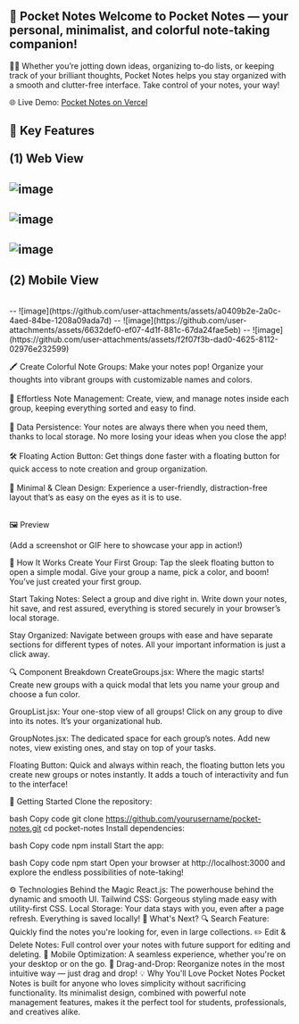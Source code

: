 🚀 Pocket Notes
Welcome to Pocket Notes — your personal, minimalist, and colorful note-taking companion! 
--
📒✨ Whether you’re jotting down ideas, organizing to-do lists, or keeping track of your brilliant thoughts, Pocket Notes helps you stay organized with a smooth and clutter-free interface. Take control of your notes, your way!

🌐 Live Demo: [Pocket Notes on Vercel](https://pocket-notes-neon.vercel.app/)

🌟 Key Features
<br/><br/>
(1) Web View
<br/>
--
![image](https://github.com/user-attachments/assets/be809f46-69e5-49df-9a65-6c32bf284142)
--
![image](https://github.com/user-attachments/assets/c7c7d1e8-ef9c-4b00-a31e-2f0a68cb32a0)
--
![image](https://github.com/user-attachments/assets/407772b9-f926-47b6-b2a0-0509c1800580)
--
(2) Mobile View
--
<br/>
--
![image](https://github.com/user-attachments/assets/a0409b2e-2a0c-4aed-84be-1208a09ada7d)
--
![image](https://github.com/user-attachments/assets/6632def0-ef07-4d1f-881c-67da24fae5eb)
--
![image](https://github.com/user-attachments/assets/f2f07f3b-dad0-4625-8112-02976e232599)





🖍️ Create Colorful Note Groups: Make your notes pop! Organize your thoughts into vibrant groups with customizable names and colors.
<br/><br/>
📝 Effortless Note Management: Create, view, and manage notes inside each group, keeping everything sorted and easy to find.
<br/><br/>
💾 Data Persistence: Your notes are always there when you need them, thanks to local storage. No more losing your ideas when you close the app!
<br/><br/>
🛠️ Floating Action Button: Get things done faster with a floating button for quick access to note creation and group organization.
<br/><br/>
🎨 Minimal & Clean Design: Experience a user-friendly, distraction-free layout that’s as easy on the eyes as it is to use.
<br/><br/>

🖼️ Preview

(Add a screenshot or GIF here to showcase your app in action!)

🎯 How It Works
Create Your First Group:
Tap the sleek floating button to open a simple modal. Give your group a name, pick a color, and boom! You’ve just created your first group.

Start Taking Notes:
Select a group and dive right in. Write down your notes, hit save, and rest assured, everything is stored securely in your browser’s local storage.

Stay Organized:
Navigate between groups with ease and have separate sections for different types of notes. All your important information is just a click away.

🔍 Component Breakdown
CreateGroups.jsx:
Where the magic starts! Create new groups with a quick modal that lets you name your group and choose a fun color.

GroupList.jsx:
Your one-stop view of all groups! Click on any group to dive into its notes. It’s your organizational hub.

GroupNotes.jsx:
The dedicated space for each group’s notes. Add new notes, view existing ones, and stay on top of your tasks.

Floating Button:
Quick and always within reach, the floating button lets you create new groups or notes instantly. It adds a touch of interactivity and fun to the interface!

🚀 Getting Started
Clone the repository:

bash
Copy code
git clone https://github.com/yourusername/pocket-notes.git
cd pocket-notes
Install dependencies:

bash
Copy code
npm install
Start the app:

bash
Copy code
npm start
Open your browser at http://localhost:3000 and explore the endless possibilities of note-taking!

⚙️ Technologies Behind the Magic
React.js: The powerhouse behind the dynamic and smooth UI.
Tailwind CSS: Gorgeous styling made easy with utility-first CSS.
Local Storage: Your data stays with you, even after a page refresh. Everything is saved locally!
🌱 What's Next?
🔍 Search Feature: Quickly find the notes you're looking for, even in large collections.
✏️ Edit & Delete Notes: Full control over your notes with future support for editing and deleting.
📱 Mobile Optimization: A seamless experience, whether you're on your desktop or on the go.
🧲 Drag-and-Drop: Reorganize notes in the most intuitive way — just drag and drop!
💡 Why You'll Love Pocket Notes
Pocket Notes is built for anyone who loves simplicity without sacrificing functionality. Its minimalist design, combined with powerful note management features, makes it the perfect tool for students, professionals, and creatives alike.
